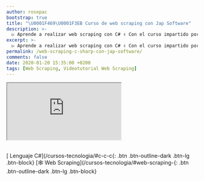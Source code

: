 ```yaml
---
author: rosepac
bootstrap: true
title: "\U0001F469‍\U0001F3EB Curso de web scraping con Jap Software"
description: >-
  ▷ Aprende a realizar web scraping con C# ✌️ Con el curso impartido por Jap Software
excerpt: >-
  ▷ Aprende a realizar web scraping con C# ✌️ Con el curso impartido por Jap Software
permalink: /web-scraping-c-sharp-con-jap-software/
comments: false
date: 2020-01-20 15:35:00 +0200
tags: [Web Scraping, Videotutorial Web Scraping]
---
```


<div class="embed-responsive embed-responsive-16by9">
  <iframe class="embed-responsive-item" src="https://www.youtube-nocookie.com/embed/videoseries?list=PLLJJqiFt6VPppXHa0llA3HjpKxAhxhXzN" allowfullscreen></iframe>
</div><br/>

[<i class="far fa-window-maximize"></i> Lenguaje C#](/cursos-tecnologia/#c-c-c{: .btn .btn-outline-dark .btn-lg .btn-block}
[🕸 Web Scraping](/cursos-tecnologia/#web-scraping-{: .btn .btn-outline-dark .btn-lg .btn-block}